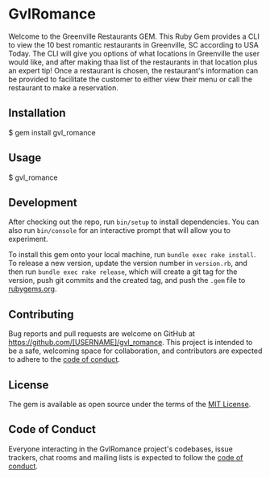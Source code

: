 # GvlRomance

Welcome to the Greenville Restaurants GEM. This Ruby Gem provides a CLI to view the 10 best romantic restaurants in Greenville, SC according to USA Today. The CLI will give you options of what locations in Greenville the user would like, and after making thaa list of the restaurants in that location plus an expert tip! Once a restaurant is chosen, the restaurant's information can be provided to facilitate the customer to either view their menu or call the restaurant to make a reservation.


## Installation

$ gem install gvl_romance

## Usage

$ gvl_romance

## Development

After checking out the repo, run `bin/setup` to install dependencies. You can also run `bin/console` for an interactive prompt that will allow you to experiment.

To install this gem onto your local machine, run `bundle exec rake install`. To release a new version, update the version number in `version.rb`, and then run `bundle exec rake release`, which will create a git tag for the version, push git commits and the created tag, and push the `.gem` file to [rubygems.org](https://rubygems.org).

## Contributing

Bug reports and pull requests are welcome on GitHub at https://github.com/[USERNAME]/gvl_romance. This project is intended to be a safe, welcoming space for collaboration, and contributors are expected to adhere to the [code of conduct](https://github.com/[USERNAME]/gvl_romance/blob/master/CODE_OF_CONDUCT.md).

## License

The gem is available as open source under the terms of the [MIT License](https://opensource.org/licenses/MIT).

## Code of Conduct

Everyone interacting in the GvlRomance project's codebases, issue trackers, chat rooms and mailing lists is expected to follow the [code of conduct](https://github.com/[USERNAME]/gvl_romance/blob/master/CODE_OF_CONDUCT.md).
